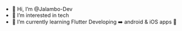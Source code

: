 - 👋 Hi, I’m @Jalambo-Dev
- 👀 I’m interested in tech
- 🚀 I’m currently learning Flutter Developing ➡️ android & iOS apps 📲 


<!---
Jalambo-Dev/Jalambo-Dev is a ✨ special ✨ repository because its `README.md` (this file) appears on your GitHub profile.
You can click the Preview link to take a look at your changes.
--->
